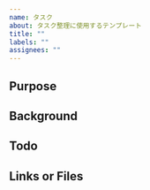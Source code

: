 ```yaml
---
name: タスク
about: タスク整理に使用するテンプレート
title: ""
labels: ""
assignees: ""
---
```


## Purpose

## Background

## Todo

## Links or Files
